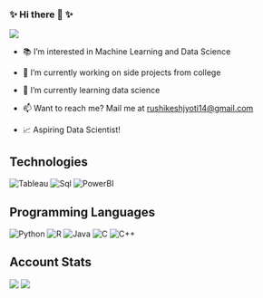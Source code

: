 ### ✨ Hi there 👋 ✨

<!--
**Ishgar14/Ishgar14** is a ✨ _special_ ✨ repository because its `README.md` (this file) appears on your GitHub profile.

Here are some ideas to get you started:
-->
![](https://komarev.com/ghpvc/?username=Ishgar14)

- 📚 I’m interested in Machine Learning and Data Science
- 🔭 I’m currently working on side projects from college

- 🌱 I’m currently learning data science
- 📫 Want to reach me? Mail me at rushikeshjyoti14@gmail.com
- 📈 Aspiring Data Scientist!
<!-- - 💬 Ask me about ... -->
<!-- - 👯 I’m looking to collaborate on open source projects -->


## Technologies
![Tableau](https://img.shields.io/badge/Tableau-Dashboard-white)
![Sql](https://img.shields.io/badge/MySql-DBMS-yellow)
![PowerBI](https://img.shields.io/badge/PowerBI-Reports-orange)

## Programming Languages
![Python](https://img.shields.io/badge/Python-3.9-green)
![R](https://img.shields.io/badge/R-4.0.4-blue)
![Java](https://img.shields.io/badge/Java-12-orange)
![C](https://img.shields.io/badge/C-99-blue)
![C++](https://img.shields.io/badge/C++-14-blue)

## Account Stats
<img src="https://github-readme-stats.vercel.app/api?username=Ishgar14&show_icons=true&theme=radical">
<img src="https://github-readme-stats-anuraghazra1.vercel.app/api/top-langs/?username=Ishgar14&layout=compact&theme=radical">
